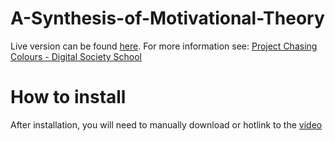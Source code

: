 # A-Synthesis-of-Motivational-Theory
Live version can be found [here](https://hnt.soaringnetwork.com). For more information see: [Project Chasing Colours - Digital Society School](https://digitalsocietyschool.org/project/chasing-colors/)

# How to install
After installation, you will need to manually download or hotlink to the [video](https://hnt.soaringnetwork.com/vid/flow.mp4)
